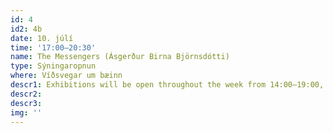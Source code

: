 ```yaml
---
id: 4
id2: 4b
date: 10. júlí
time: '17:00–20:30'
name: The Messengers (Ásgerður Birna Björnsdótti)
type: Sýningaropnun
where: Víðsvegar um bæinn
descr1: Exhibitions will be open throughout the week from 14:00–19:00, Monday to Saturday.
descr2: 
descr3: 
img: ''
---
```

